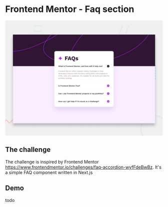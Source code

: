 # Frontend Mentor - Faq section

![Design preview for the Faq section coding challenge](design/desktop-preview.jpg)

## The challenge

The challenge is inspired by Frontend Mentor https://www.frontendmentor.io/challenges/faq-accordion-wyfFdeBwBz.
It's a simple FAQ component written in Next.js

## Demo

todo
